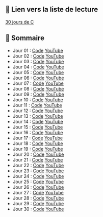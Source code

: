 ## 🔗 Lien vers la liste de lecture

[30 jours de C](https://www.youtube.com/playlist?list=PLeXyx0kOyiXuFe1QmdGSpgsbMjD3EQDum)

## 📖 Sommaire

- Jour 01 : [Code](https://github.com/commentcoder/30-jours-de-c/blob/main/jour_01.c) [YouTube](https://www.youtube.com/shorts/SLmtzcE_rZU)
- Jour 02 : [Code](https://github.com/commentcoder/30-jours-de-c/blob/main/jour_02.c) [YouTube](https://www.youtube.com/shorts/PbqySA_69Tk)
- Jour 03 : [Code](https://github.com/commentcoder/30-jours-de-c/blob/main/jour_03.c) [YouTube](https://www.youtube.com/shorts/c2kVomqMRTI)
- Jour 04 : [Code](https://github.com/commentcoder/30-jours-de-c/blob/main/jour_04.c) [YouTube](https://www.youtube.com/shorts/WLuphtao0-0)
- Jour 05 : [Code](https://github.com/commentcoder/30-jours-de-c/blob/main/jour_05.c) [YouTube](https://www.youtube.com/shorts/CBNsMAWSSNU)
- Jour 06 : [Code](https://github.com/commentcoder/30-jours-de-c/blob/main/jour_06.c) [YouTube](https://www.youtube.com/shorts/HF_oeFdEHtA)
- Jour 07 : [Code](https://github.com/commentcoder/30-jours-de-c/blob/main/jour_07.c) [YouTube](https://www.youtube.com/shorts/bcrzLSKCNXc)
- Jour 08 : [Code](https://github.com/commentcoder/30-jours-de-c/blob/main/jour_08.c) [YouTube](https://www.youtube.com/shorts/9hDAfNLpE2I)
- Jour 09 : [Code](https://github.com/commentcoder/30-jours-de-c/blob/main/jour_09.c) [YouTube](https://www.youtube.com/shorts/hN5PrGEhiLo)
- Jour 10 : [Code](https://github.com/commentcoder/30-jours-de-c/blob/main/jour_10.c) [YouTube](https://www.youtube.com/shorts/ya7gB-dMKbw)
- Jour 11 : [Code](https://github.com/commentcoder/30-jours-de-c/blob/main/jour_11.c) [YouTube](https://www.youtube.com/shorts/XEjhLP1kcFE)
- Jour 12 : [Code](https://github.com/commentcoder/30-jours-de-c/blob/main/jour_12.c) [YouTube](https://www.youtube.com/shorts/zRs_VS40xjM)
- Jour 13 : [Code](https://github.com/commentcoder/30-jours-de-c/blob/main/jour_13.c) [YouTube](https://www.youtube.com/shorts/YNG483SvQZM)
- Jour 14 : [Code](https://github.com/commentcoder/30-jours-de-c/blob/main/jour_14.c) [YouTube](https://www.youtube.com/shorts/nIYIj5rjX_w)
- Jour 15 : [Code](https://github.com/commentcoder/30-jours-de-c/blob/main/jour_15.c) [YouTube](https://www.youtube.com/shorts/Eic0X7lwaNs)
- Jour 16 : [Code](https://github.com/commentcoder/30-jours-de-c/blob/main/jour_16.c) [YouTube](https://www.youtube.com/shorts/z9MqiODkfiE)
- Jour 17 : [Code](https://github.com/commentcoder/30-jours-de-c/blob/main/jour_17.c) [YouTube]()
- Jour 18 : [Code](https://github.com/commentcoder/30-jours-de-c/blob/main/jour_18.c) [YouTube]()
- Jour 19 : [Code](https://github.com/commentcoder/30-jours-de-c/blob/main/jour_19.c) [YouTube]()
- Jour 20 : [Code](https://github.com/commentcoder/30-jours-de-c/blob/main/jour_20.c) [YouTube]()
- Jour 21 : [Code](https://github.com/commentcoder/30-jours-de-c/blob/main/jour_21.c) [YouTube]()
- Jour 22 : [Code](https://github.com/commentcoder/30-jours-de-c/blob/main/jour_22.c) [YouTube]()
- Jour 23 : [Code](https://github.com/commentcoder/30-jours-de-c/blob/main/jour_23.c) [YouTube]()
- Jour 24 : [Code](https://github.com/commentcoder/30-jours-de-c/blob/main/jour_24.c) [YouTube]()
- Jour 25 : [Code](https://github.com/commentcoder/30-jours-de-c/blob/main/jour_25.c) [YouTube]()
- Jour 26 : [Code](https://github.com/commentcoder/30-jours-de-c/blob/main/jour_26.c) [YouTube]()
- Jour 27 : [Code](https://github.com/commentcoder/30-jours-de-c/blob/main/jour_27.c) [YouTube]()
- Jour 28 : [Code](https://github.com/commentcoder/30-jours-de-c/blob/main/jour_28.c) [YouTube]()
- Jour 29 : [Code](https://github.com/commentcoder/30-jours-de-c/blob/main/jour_29.c) [YouTube]()
- Jour 30 : [Code](https://github.com/commentcoder/30-jours-de-c/blob/main/jour_30.c) [YouTube]()
